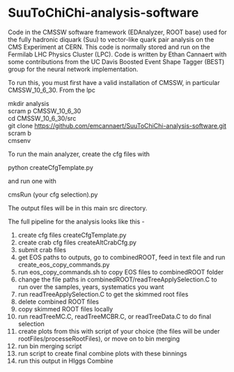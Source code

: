 # SuuToChiChi-analysis-software


Code in the CMSSW software framework (EDAnalyzer, ROOT base) used for the fully hadronic diquark (Suu) to vector-like quark pair analysis on the CMS Experiment at CERN. This code is normally stored and run on the Fermilab LHC Physics Cluster (LPC). Code is written by Ethan Cannaert with some contributions from the UC Davis Boosted Event Shape Tagger (BEST) group for the neural network implementation.  

To run this, you must first have a valid installation of CMSSW, in particular CMSSW_10_6_30. From the lpc   

mkdir analysis   
scram p CMSSW_10_6_30  
cd CMSSW_10_6_30/src  
git clone https://github.com/emcannaert/SuuToChiChi-analysis-software.git  
scram b   
cmsenv  


To run the main analyzer, create the cfg files with   

python createCfgTemplate.py  

and run one with   

cmsRun (your cfg selection).py  

The output files will be in this main src directory.   


The full pipeline for the analysis looks like this - 

1.	create cfg files createCfgTemplate.py
2.	create crab cfg files createAltCrabCfg.py
3.	submit crab files
4.	get EOS paths to outputs, go to combinedROOT, feed in text file and run create_eos_copy_commands.py
5.	run eos_copy_commands.sh to copy EOS files to combinedROOT folder 
6.	change the file paths in combinedROOT/readTreeApplySelection.C to run over the samples, years, systematics you want
7.	run readTreeApplySelection.C to get the skimmed root files
8.	delete combined ROOT files
9.	copy skimmed ROOT files locally
10.	run readTreeMC.C, readTreeMCBR.C, or readTreeData.C to do final selection
11.	create plots from this with script of your choice (the files will be under rootFiles/processeRootFiles), or move on to bin merging
12.	run bin merging script
13.	run script to create final combine plots with these binnings
14.	run this output in HIggs Combine 
